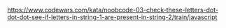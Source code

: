 https://www.codewars.com/kata/noobcode-03-check-these-letters-dot-dot-dot-see-if-letters-in-string-1-are-present-in-string-2/train/javascript
